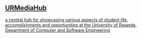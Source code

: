 <a
        href="{{ route('index') }}"
        class="navbar-brand d-flex align-items-center px-4 px-lg-5"
        >
            <h2 class="m-0 text-primary">
                <img class="URlogo" src="{{asset('img/University of Rwanda - LOGO LANDSCAPE _RV-1.jpg')}}" alt="">URMediaHub
            </h2>
            <text>a central hub for showcasing various aspects of student life, accomplishments and opportunities at the University of Rwanda, Department of Computer and Software Engineering
            </text>
        </a>